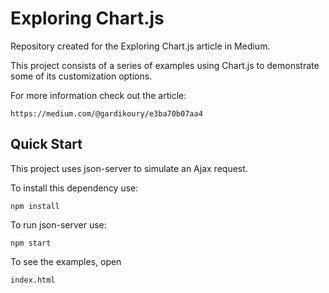 # Exploring Chart.js
Repository created for the Exploring Chart.js article in Medium.

This project consists of a series of examples using Chart.js to demonstrate some of its customization options.

For more information check out the article:
```
https://medium.com/@gardikoury/e3ba70b07aa4
```


## Quick Start
This project uses json-server to simulate an Ajax request.

To install this dependency use:

```
npm install
```
To run json-server use:
```
npm start
```

To see the examples, open
```
index.html
```